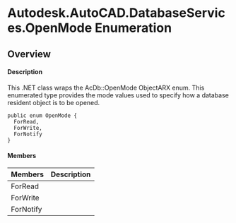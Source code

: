 # Autodesk.AutoCAD.DatabaseServices.OpenMode Enumeration

## Overview

#### Description
This .NET class wraps the AcDb::OpenMode ObjectARX enum. 
This enumerated type provides the mode values used to specify how a database resident object is to be opened.
```text
public enum OpenMode {
  ForRead,
  ForWrite,
  ForNotify
}
```

#### Members

| Members | Description |
| --- | --- |
| ForRead |
| ForWrite |
| ForNotify |